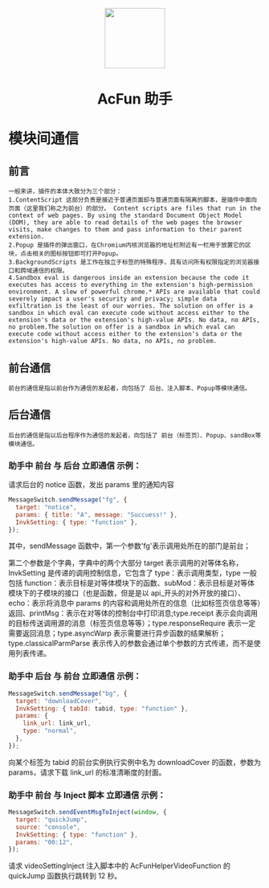 <p align="center">
<img src="https://i.loli.net/2020/05/28/2k8dPLiGEZNHjny.png" width="120">
</p>
<h1 align="center">AcFun 助手</h1>

# 模块间通信

## 前言

    一般来讲，插件的本体大致分为三个部分：
    1.ContentScript 这部分负责是接近于普通页面却与普通页面有隔离的脚本，是插件中面向页面（这里我们称之为前台）的部分。 Content scripts are files that run in the context of web pages. By using the standard Document Object Model (DOM), they are able to read details of the web pages the browser visits, make changes to them and pass information to their parent extension.
    2.Popup 是插件的弹出窗口，在Chromium内核浏览器的地址栏附近有一栏用于放置它的区块，点击相关的图标按钮即可打开Popup。
    3.BackgroundScripts 是工作在独立于标签的特殊程序，具有访问所有权限指定的浏览器接口和跨域通信的权限。
    4.Sandbox eval is dangerous inside an extension because the code it executes has access to everything in the extension's high-permission environment. A slew of powerful chrome.* APIs are available that could severely impact a user's security and privacy; simple data exfiltration is the least of our worries. The solution on offer is a sandbox in which eval can execute code without access either to the extension's data or the extension's high-value APIs. No data, no APIs, no problem.The solution on offer is a sandbox in which eval can execute code without access either to the extension's data or the extension's high-value APIs. No data, no APIs, no problem.

## 前台通信

    前台的通信是指以前台作为通信的发起者，向包括了 后台、注入脚本、Popup等模块通信。

## 后台通信

    后台的通信是指以后台程序作为通信的发起者，向包括了 前台（标签页）、Popup、sandBox等模块通信。

### 助手中 前台 与 后台 立即通信 示例：

请求后台的 notice 函数，发出 params 里的通知内容

```javascript
MessageSwitch.sendMessage("fg", {
  target: "notice",
  params: { title: "A", message: "Succuess!" },
  InvkSetting: { type: "function" },
});
```

其中，sendMessage 函数中，第一个参数'fg'表示调用处所在的部门是前台；

第二个参数是个字典，字典中的两个大部分 target 表示调用的对等体名称，InvkSetting 是传递的调用控制信息，它包含了 type：表示调用类型，type 一般包括 function：表示目标是对等体模块下的函数、subMod：表示目标是对等体模块下的子模块的接口（也是函数，但是是以 api\_开头的对外开放的接口）、echo：表示将消息中 params 的内容和调用处所在的信息（比如标签页信息等等）返回、printMsg：表示在对等体的控制台中打印消息;type.receipt 表示会向调用的目标传送调用源的消息（标签页信息等等）；type.responseRequire 表示一定需要返回消息；type.asyncWarp 表示需要进行异步函数的结果解析；type.classicalParmParse 表示传入的参数会通过单个参数的方式传递，而不是使用列表传递。

### 助手中 后台 与 前台 立即通信 示例：

```javascript
MessageSwitch.sendMessage("bg", {
  target: "downloadCover",
  InvkSetting: { tabId: tabid, type: "function" },
  params: {
    link_url: link_url,
    type: "normal",
  },
});
```

向某个标签为 tabid 的前台实例执行实例中名为 downloadCover 的函数，参数为 params，请求下载 link_url 的标准清晰度的封面。

### 助手中 前台 与 Inject 脚本 立即通信 示例：

```javascript
MessageSwitch.sendEventMsgToInject(window, {
  target: "quickJump",
  source: "console",
  InvkSetting: { type: "function" },
  params: "00:12",
});
```

请求 videoSettingInject 注入脚本中的 AcFunHelperVideoFunction 的 quickJump 函数执行跳转到 12 秒。
